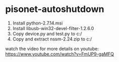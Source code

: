 # pisonet-autoshutdown

1. Install python-2.7.14.msi
2. Install libusb-win32-devel-filter-1.2.6.0
3. Copy device.py and test.py to c:/
4. Copy and extract nssm-2.24.zip to c:/

watch the video for more details on youtube:
https://www.youtube.com/watch?v=FmUP9-gaMFQ

